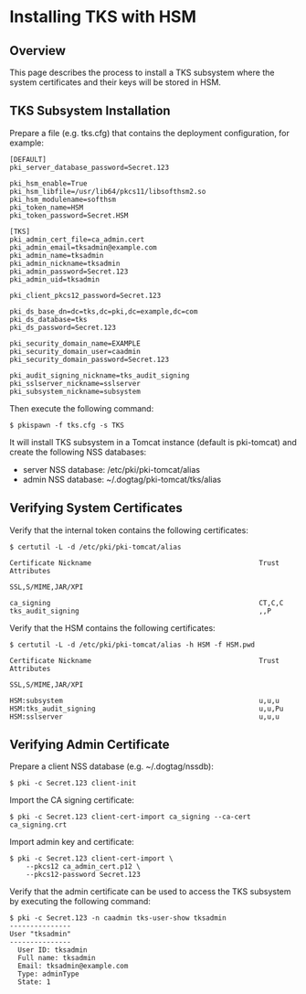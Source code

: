 Installing TKS with HSM
=======================

Overview
--------

This page describes the process to install a TKS subsystem
where the system certificates and their keys will be stored in HSM.

TKS Subsystem Installation
--------------------------

Prepare a file (e.g. tks.cfg) that contains the deployment configuration, for example:

```
[DEFAULT]
pki_server_database_password=Secret.123

pki_hsm_enable=True
pki_hsm_libfile=/usr/lib64/pkcs11/libsofthsm2.so
pki_hsm_modulename=softhsm
pki_token_name=HSM
pki_token_password=Secret.HSM

[TKS]
pki_admin_cert_file=ca_admin.cert
pki_admin_email=tksadmin@example.com
pki_admin_name=tksadmin
pki_admin_nickname=tksadmin
pki_admin_password=Secret.123
pki_admin_uid=tksadmin

pki_client_pkcs12_password=Secret.123

pki_ds_base_dn=dc=tks,dc=pki,dc=example,dc=com
pki_ds_database=tks
pki_ds_password=Secret.123

pki_security_domain_name=EXAMPLE
pki_security_domain_user=caadmin
pki_security_domain_password=Secret.123

pki_audit_signing_nickname=tks_audit_signing
pki_sslserver_nickname=sslserver
pki_subsystem_nickname=subsystem
```

Then execute the following command:

```
$ pkispawn -f tks.cfg -s TKS
```

It will install TKS subsystem in a Tomcat instance (default is pki-tomcat) and create the following NSS databases:
* server NSS database: /etc/pki/pki-tomcat/alias
* admin NSS database: ~/.dogtag/pki-tomcat/tks/alias

Verifying System Certificates
-----------------------------

Verify that the internal token contains the following certificates:

```
$ certutil -L -d /etc/pki/pki-tomcat/alias

Certificate Nickname                                         Trust Attributes
                                                             SSL,S/MIME,JAR/XPI

ca_signing                                                   CT,C,C
tks_audit_signing                                            ,,P
```

Verify that the HSM contains the following certificates:

```
$ certutil -L -d /etc/pki/pki-tomcat/alias -h HSM -f HSM.pwd

Certificate Nickname                                         Trust Attributes
                                                             SSL,S/MIME,JAR/XPI

HSM:subsystem                                                u,u,u
HSM:tks_audit_signing                                        u,u,Pu
HSM:sslserver                                                u,u,u
```

Verifying Admin Certificate
---------------------------

Prepare a client NSS database (e.g. ~/.dogtag/nssdb):

```
$ pki -c Secret.123 client-init
```

Import the CA signing certificate:

```
$ pki -c Secret.123 client-cert-import ca_signing --ca-cert ca_signing.crt
```

Import admin key and certificate:

```
$ pki -c Secret.123 client-cert-import \
    --pkcs12 ca_admin_cert.p12 \
    --pkcs12-password Secret.123
```

Verify that the admin certificate can be used to access the TKS subsystem by executing the following command:

```
$ pki -c Secret.123 -n caadmin tks-user-show tksadmin
---------------
User "tksadmin"
---------------
  User ID: tksadmin
  Full name: tksadmin
  Email: tksadmin@example.com
  Type: adminType
  State: 1
```
